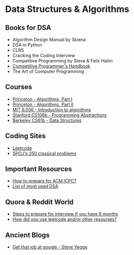 # Data Structures & Algorithms

## Books for DSA

* Algorithm Design Manual by Skiena
* DSA in Python
* CLRS
* Cracking the Coding Interview
* Competitive Programming by Steve & Felix Halim
* [Competitive Programmer's Handbook](https://cses.fi/book/book.pdf)
* The Art of Computer Programming

## Courses

* [Princeton - Algorithms, Part I](https://www.coursera.org/learn/algorithms-part1/home/welcome)
* [Princeton - Algorithms, Part II](https://www.coursera.org/learn/algorithms-part2)
* [MIT 6.006 - Introduction to algorithms](https://www.youtube.com/playlist?list=PLUl4u3cNGP61Oq3tWYp6V_F-5jb5L2iHb)
* [Stanford CS106b - Programming Abstractions](https://www.youtube.com/playlist?list=PL68B1C461C46883FE)
* [Berkeley CS61b - Data Structures](https://www.youtube.com/playlist?list=PLGEPPJVr9TfOt404VxZaQK-hLkcbCrTyP)

## Coding Sites

* [Leetcode](https://leetcode.com/)
* [SPOJ's 250 classical problems](https://www.spoj.com/problems/classical/sort=-6,start=0)

## Important Resources

* [How to prepare for ACM ICPC?](https://www.geeksforgeeks.org/how-to-prepare-for-acm-icpc/)
* [List of most used DSA](https://discuss.codechef.com/t/data-structures-and-algorithms/6599)

## Quora & Reddit World

* [Steps to prepare for interview if you have 6 months](https://www.quora.com/Is-practicing-500-programming-questions-on-LeetCode-HackerEarth-etc-enough-to-prepare-for-a-Google-interview)
* [How did you use leetcode and/or other resourses?](https://www.reddit.com/r/cscareerquestions/comments/8h9lsd/how_did_you_use_leetcode_andor_other_resources_to/)

## Ancient Blogs

* [Get that job at google - Steve Yegge](http://steve-yegge.blogspot.com/2008/03/get-that-job-at-google.html)